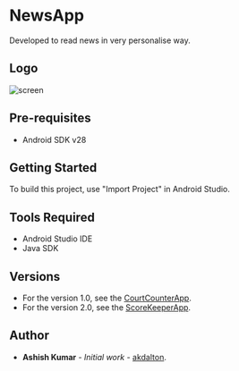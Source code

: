 # NewsApp
Developed to read news in very personalise way. 

## Logo
![screen](../master/app/src/main/res/drawable-hdpi/guardian.png)

## Pre-requisites
* Android SDK v28

## Getting Started
To build this project, use "Import Project" in Android Studio.

## Tools Required
* Android Studio IDE
* Java SDK

## Versions
* For the version 1.0, see the [CourtCounterApp](https://github.com/akdalton/NewsApp).
* For the version 2.0, see the [ScoreKeeperApp](https://github.com/akdalton/NewsAppStage1).

## Author
* **Ashish Kumar** - *Initial work* - [akdalton](https://github.com/akdalton).

 
